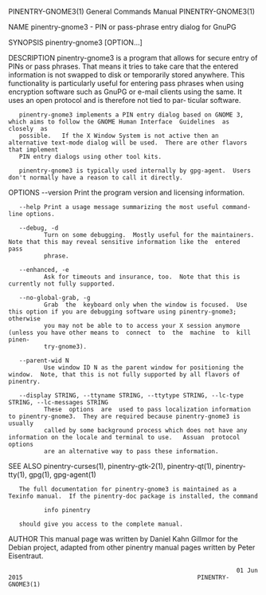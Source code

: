 PINENTRY-GNOME3(1)                                            General Commands Manual                                           PINENTRY-GNOME3(1)

NAME
       pinentry-gnome3 - PIN or pass-phrase entry dialog for GnuPG

SYNOPSIS
       pinentry-gnome3 [OPTION...]

DESCRIPTION
       pinentry-gnome3  is  a  program  that  allows  for secure entry of PINs or pass phrases.  That means it tries to take care that the entered
       information is not swapped to disk or temporarily stored anywhere.  This functionality is particularly useful  for  entering  pass  phrases
       when  using encryption software such as GnuPG or e-mail clients using the same.  It uses an open protocol and is therefore not tied to par‐
       ticular software.

       pinentry-gnome3 implements a PIN entry dialog based on GNOME 3, which aims to follow the GNOME Human Interface  Guidelines  as  closely  as
       possible.   If the X Window System is not active then an alternative text-mode dialog will be used.  There are other flavors that implement
       PIN entry dialogs using other tool kits.

       pinentry-gnome3 is typically used internally by gpg-agent.  Users don't normally have a reason to call it directly.

OPTIONS
       --version
              Print the program version and licensing information.

       --help Print a usage message summarizing the most useful command-line options.

       --debug, -d
              Turn on some debugging.  Mostly useful for the maintainers.  Note that this may reveal sensitive information like the  entered  pass
              phrase.

       --enhanced, -e
              Ask for timeouts and insurance, too.  Note that this is currently not fully supported.

       --no-global-grab, -g
              Grab  the  keyboard only when the window is focused.  Use this option if you are debugging software using pinentry-gnome3; otherwise
              you may not be able to to access your X session anymore (unless you have other means to  connect  to  the  machine  to  kill  pinen‐
              try-gnome3).

       --parent-wid N
              Use window ID N as the parent window for positioning the window.  Note, that this is not fully supported by all flavors of pinentry.

       --display STRING, --ttyname STRING, --ttytype STRING, --lc-type STRING, --lc-messages STRING
              These  options  are  used to pass localization information to pinentry-gnome3.  They are required because pinentry-gnome3 is usually
              called by some background process which does not have any information on the locale and terminal to use.   Assuan  protocol  options
              are an alternative way to pass these information.

SEE ALSO
       pinentry-curses(1), pinentry-gtk-2(1), pinentry-qt(1), pinentry-tty(1), gpg(1), gpg-agent(1)

       The full documentation for pinentry-gnome3 is maintained as a Texinfo manual.  If the pinentry-doc package is installed, the command

              info pinentry

       should give you access to the complete manual.

AUTHOR
       This  manual  page  was  written  by  Daniel Kahn Gillmor for the Debian project, adapted from other pinentry manual pages written by Peter
       Eisentraut.

                                                                    01 Jun 2015                                                 PINENTRY-GNOME3(1)
